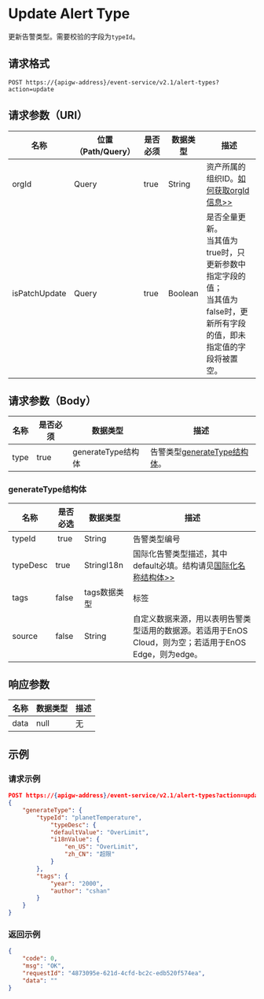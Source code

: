 # Update Alert Type

更新告警类型。需要校验的字段为`typeId`。

## 请求格式

```
POST https://{apigw-address}/event-service/v2.1/alert-types?action=update
```

## 请求参数（URI）

| 名称          | 位置（Path/Query） | 是否必须 | 数据类型 | 描述      |
|---------------|------------------|----------|-----------|--------------|
| orgId         | Query            | true     | String    | 资产所属的组织ID。[如何获取orgId信息>>](/docs/api/zh_CN/latest/api_faqs#id-orgid-orgid)|
|isPatchUpdate	 | Query      | true |  Boolean  | 是否全量更新。<br>当其值为true时，只更新参数中指定字段的值；<br>当其值为false时，更新所有字段的值，即未指定值的字段将被置空。|


## 请求参数（Body）
| 名称 | 是否必须 | 数据类型 | 描述 |
|------|-----------------|-----------|-------------|
| type          | true    | generateType结构体    | 告警类型[generateType结构体](update_alert_type#generatetype-generatetype)。 |



### generateType结构体 <generatetype>

| 名称| 是否必选| 数据类型| 描述                        |
|----------|--------------|--------------|-------------------------------------|
| typeId   |  true        | String       | 告警类型编号|
| typeDesc | true         | StringI18n   | 国际化告警类型描述，其中default必填。结构请见[国际化名称结构体>>](/docs/api/zh_CN/latest/api_faqs.html#id3)|
| tags     | false        | tags数据类型 | 标签 |
| source  | false | String |自定义数据来源，用以表明告警类型适用的数据源。若适用于EnOS Cloud，则为空；若适用于EnOS Edge，则为edge。|


## 响应参数

| 名称  | 数据类型      | 描述               |
|-------|----------------|---------------------------|
| data |  null |  无 |



## 示例

### 请求示例

```json
POST https://{apigw-address}/event-service/v2.1/alert-types?action=update&orgId=1c499110e8800000&isPatchUpdate=false
{
	"generateType": {
		"typeId": "planetTemperature",
 	        "typeDesc": {
			"defaultValue": "OverLimit",
			"i18nValue": {
				"en_US": "OverLimit",
				"zh_CN": "超限"
			}
		},
		"tags": {
			"year": "2000",
			"author": "cshan"
		}
	}
}
```

### 返回示例

```json
{
	"code": 0,
	"msg": "OK",
	"requestId": "4873095e-621d-4cfd-bc2c-edb520f574ea",
	"data": ""
}
```
